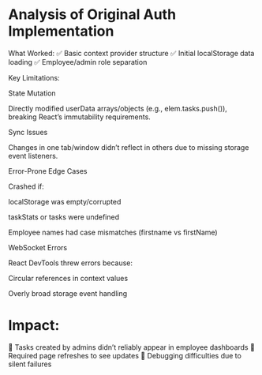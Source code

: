 # Analysis of Original Auth Implementation
What Worked:
✅ Basic context provider structure
✅ Initial localStorage data loading
✅ Employee/admin role separation

Key Limitations:

State Mutation

Directly modified userData arrays/objects (e.g., elem.tasks.push()), breaking React’s immutability requirements.

Sync Issues

Changes in one tab/window didn’t reflect in others due to missing storage event listeners.

Error-Prone Edge Cases

Crashed if:

localStorage was empty/corrupted

taskStats or tasks were undefined

Employee names had case mismatches (firstname vs firstName)

WebSocket Errors

React DevTools threw errors because:

Circular references in context values

Overly broad storage event handling

# Impact:
🔴 Tasks created by admins didn’t reliably appear in employee dashboards
🔴 Required page refreshes to see updates
🔴 Debugging difficulties due to silent failures
